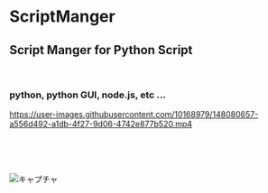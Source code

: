 # ScriptManger

## Script Manger for Python Script

<br>

 ### python, python GUI, node.js, etc ...

https://user-images.githubusercontent.com/10168979/148080657-a556d492-a1db-4f27-9d06-4742e877b520.mp4


 
 
 <br><br><br>
 
![キャプチャ](https://user-images.githubusercontent.com/10168979/147849518-911fb53e-256a-4a13-a337-7826c6775e3c.PNG)
